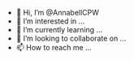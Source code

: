 - 👋 Hi, I’m @AnnabellCPW
- 👀 I’m interested in ...
- 🌱 I’m currently learning ...
- 💞️ I’m looking to collaborate on ...
- 📫 How to reach me ...

<!---
AnnabellCPW/AnnabellCPW is a ✨ special ✨ repository because its `README.md` (this file) appears on your GitHub profile.
You can click the Preview link to take a look at your changes.
--->
